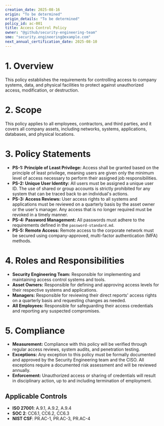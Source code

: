 ```yaml
---
creation_date: 2025-08-16
origin: "To be determined"
origin_details: "To be determined"
policy_id: ac-001
title: Access Control Policy
owner: "@github/security-engineering-team"
sme: "security.engineering@example.com"
next_annual_certification_date: 2025-08-10
---
```


# 1. Overview
This policy establishes the requirements for controlling access to company systems, data, and physical facilities to protect against unauthorized access, modification, or destruction.

# 2. Scope
This policy applies to all employees, contractors, and third parties, and it covers all company assets, including networks, systems, applications, databases, and physical locations.

# 3. Policy Statements

*   **PS-1: Principle of Least Privilege:** Access shall be granted based on the principle of least privilege, meaning users are given only the minimum level of access necessary to perform their assigned job responsibilities.
*   **PS-2: Unique User Identity:** All users must be assigned a unique user ID. The use of shared or group accounts is strictly prohibited for any system that can be traced back to an individual's actions.
*   **PS-3: Access Reviews:** User access rights to all systems and applications must be reviewed on a quarterly basis by the asset owner or the user's manager. Any access that is no longer required must be revoked in a timely manner.
*   **PS-4: Password Management:** All passwords must adhere to the requirements defined in the `password-standard.md`.
*   **PS-5: Remote Access:** Remote access to the corporate network must be secured using company-approved, multi-factor authentication (MFA) methods.

# 4. Roles and Responsibilities

*   **Security Engineering Team:** Responsible for implementing and maintaining access control systems and tools.
*   **Asset Owners:** Responsible for defining and approving access levels for their respective systems and applications.
*   **Managers:** Responsible for reviewing their direct reports' access rights on a quarterly basis and requesting changes as needed.
*   **All Employees:** Responsible for safeguarding their access credentials and reporting any suspected compromises.

# 5. Compliance

*   **Measurement:** Compliance with this policy will be verified through regular access reviews, system audits, and penetration testing.
*   **Exceptions:** Any exception to this policy must be formally documented and approved by the Security Engineering team and the CISO. All exceptions require a documented risk assessment and will be reviewed annually.
*   **Enforcement:** Unauthorized access or sharing of credentials will result in disciplinary action, up to and including termination of employment.

## Applicable Controls

* **ISO 27001**: A.9.1, A.9.2, A.9.4
* **SOC 2**: CC6.1, CC6.2, CC6.3
* **NIST CSF**: PR.AC-1, PR.AC-3, PR.AC-4
